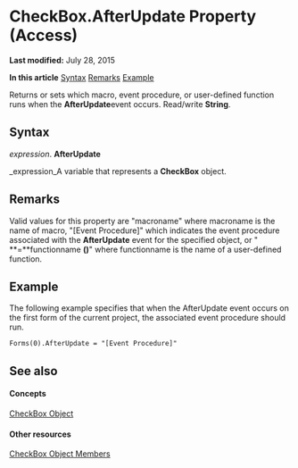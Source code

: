 
# CheckBox.AfterUpdate Property (Access)

 **Last modified:** July 28, 2015

 **In this article**
 [Syntax](#sectionSection0)
 [Remarks](#sectionSection1)
 [Example](#sectionSection2)


Returns or sets which macro, event procedure, or user-defined function runs when the  **AfterUpdate**event occurs. Read/write  **String**.


## Syntax
<a name="sectionSection0"> </a>

 _expression_. **AfterUpdate**

 _expression_A variable that represents a  **CheckBox** object.


## Remarks
<a name="sectionSection1"> </a>

Valid values for this property are "macroname" where macroname is the name of macro, "[Event Procedure]" which indicates the event procedure associated with the **AfterUpdate** event for the specified object, or " **=**functionname **()**" where functionname is the name of a user-defined function.


## Example
<a name="sectionSection2"> </a>

The following example specifies that when the AfterUpdate event occurs on the first form of the current project, the associated event procedure should run.


```
Forms(0).AfterUpdate = "[Event Procedure]" 

```


## See also
<a name="sectionSection2"> </a>


#### Concepts


 [CheckBox Object](63e75704-af4d-7b38-7b8b-04f7f17fa1ec.md)
#### Other resources


 [CheckBox Object Members](aeefeae7-4053-ec23-80ef-1da1099f54f0.md)
